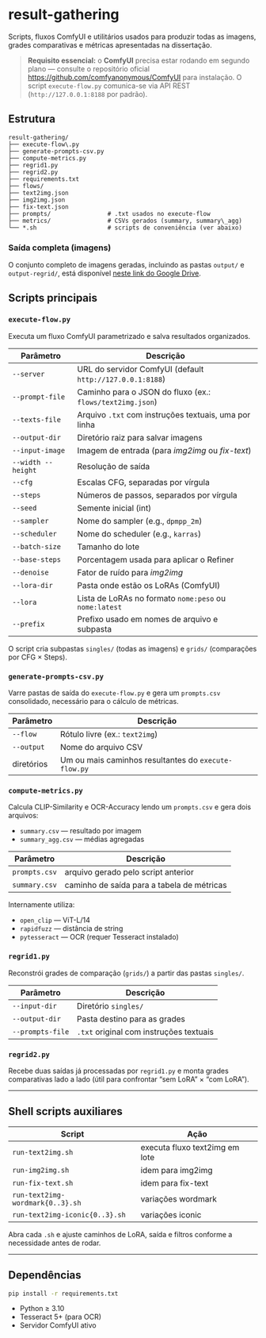 # result-gathering

Scripts, fluxos ComfyUI e utilitários usados para produzir todas as imagens,
grades comparativas e métricas apresentadas na dissertação.

> **Requisito essencial:** o **ComfyUI** precisa estar rodando em segundo plano —
> consulte o repositório oficial <https://github.com/comfyanonymous/ComfyUI>
> para instalação. O script `execute-flow.py` comunica-se via API REST
> (`http://127.0.0.1:8188` por padrão).

## Estrutura

```
result-gathering/
├── execute-flow\.py
├── generate-prompts-csv.py
├── compute-metrics.py
├── regrid1.py
├── regrid2.py
├── requirements.txt
├── flows/
├── text2img.json
├── img2img.json
├── fix-text.json
├── prompts/                # .txt usados no execute-flow
├── metrics/                # CSVs gerados (summary, summary\_agg)
└── *.sh                    # scripts de conveniência (ver abaixo)
```

### Saída completa (imagens)

O conjunto completo de imagens geradas,
incluindo as pastas `output/` e `output-regrid/`, está disponível [neste link do Google Drive](https://drive.google.com/drive/folders/1Bp7RrKmlzmtDQTkTmp95nv4xNMyZqn5I?usp=sharing).

## Scripts principais

### `execute-flow.py`

Executa um fluxo ComfyUI parametrizado e salva resultados organizados.

| Parâmetro | Descrição |
|-----------|-----------|
| `--server`          | URL do servidor ComfyUI (default `http://127.0.0.1:8188`) |
| `--prompt-file`     | Caminho para o JSON do fluxo (ex.: `flows/text2img.json`) |
| `--texts-file`      | Arquivo `.txt` com instruções textuais, uma por linha |
| `--output-dir`      | Diretório raiz para salvar imagens |
| `--input-image`     | Imagem de entrada (para *img2img* ou *fix-text*) |
| `--width --height`  | Resolução de saída |
| `--cfg`             | Escalas CFG, separadas por vírgula |
| `--steps`           | Números de passos, separados por vírgula |
| `--seed`            | Semente inicial (int) |
| `--sampler`         | Nome do sampler (e.g., `dpmpp_2m`) |
| `--scheduler`       | Nome do scheduler (e.g., `karras`) |
| `--batch-size`      | Tamanho do lote |
| `--base-steps`      | Porcentagem usada para aplicar o Refiner |
| `--denoise`         | Fator de ruído para *img2img* |
| `--lora-dir`        | Pasta onde estão os LoRAs (ComfyUI) |
| `--lora`            | Lista de LoRAs no formato `nome:peso` ou `nome:latest` |
| `--prefix`          | Prefixo usado em nomes de arquivo e subpasta |

O script cria subpastas `singles/` (todas as imagens) e `grids/`
(comparações por CFG × Steps).

### `generate-prompts-csv.py`

Varre pastas de saída do `execute-flow.py` e gera um `prompts.csv`
consolidado, necessário para o cálculo de métricas.

| Parâmetro | Descrição |
|-----------|-----------|
| `--flow`   | Rótulo livre (ex.: `text2img`) |
| `--output` | Nome do arquivo CSV |
| diretórios | Um ou mais caminhos resultantes do `execute-flow.py` |

### `compute-metrics.py`

Calcula CLIP-Similarity e OCR-Accuracy lendo um `prompts.csv` e gera dois
arquivos:

* `summary.csv` — resultado por imagem  
* `summary_agg.csv` — médias agregadas

| Parâmetro | Descrição |
|-----------|-----------|
| `prompts.csv` | arquivo gerado pelo script anterior |
| `summary.csv` | caminho de saída para a tabela de métricas |

Internamente utiliza:

* `open_clip` — ViT-L/14  
* `rapidfuzz` — distância de string  
* `pytesseract` — OCR (requer Tesseract instalado)

### `regrid1.py`

Reconstrói grades de comparação (`grids/`) a partir das pastas `singles/`.

| Parâmetro | Descrição |
|-----------|-----------|
| `--input-dir`   | Diretório `singles/` |
| `--output-dir`  | Pasta destino para as grades |
| `--prompts-file`| `.txt` original com instruções textuais |

### `regrid2.py`

Recebe duas saídas já processadas por `regrid1.py` e monta grades
comparativas lado a lado (útil para confrontar “sem LoRA” × “com LoRA”).

---

## Shell scripts auxiliares

| Script | Ação |
|--------|------|
| `run-text2img.sh`              | executa fluxo text2img em lote |
| `run-img2img.sh`               | idem para img2img |
| `run-fix-text.sh`              | idem para fix-text |
| `run-text2img-wordmark{0..3}.sh` | variações wordmark |
| `run-text2img-iconic{0..3}.sh`   | variações iconic |

Abra cada `.sh` e ajuste caminhos de LoRA, saída e filtros conforme a
necessidade antes de rodar.

---

## Dependências

```bash
pip install -r requirements.txt
```

* Python ≥ 3.10
* Tesseract 5+ (para OCR)
* Servidor ComfyUI ativo
